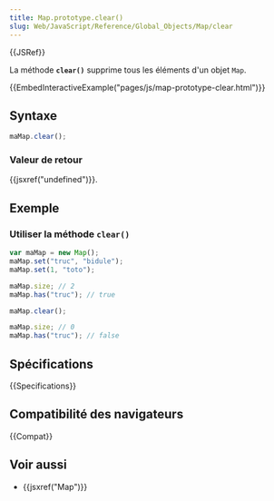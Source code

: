 ```yaml
---
title: Map.prototype.clear()
slug: Web/JavaScript/Reference/Global_Objects/Map/clear
---
```


{{JSRef}}

La méthode **`clear()`** supprime tous les éléments d'un objet `Map`.

{{EmbedInteractiveExample("pages/js/map-prototype-clear.html")}}

## Syntaxe

```js
maMap.clear();
```

### Valeur de retour

{{jsxref("undefined")}}.

## Exemple

### Utiliser la méthode `clear()`

```js
var maMap = new Map();
maMap.set("truc", "bidule");
maMap.set(1, "toto");

maMap.size; // 2
maMap.has("truc"); // true

maMap.clear();

maMap.size; // 0
maMap.has("truc"); // false
```

## Spécifications

{{Specifications}}

## Compatibilité des navigateurs

{{Compat}}

## Voir aussi

- {{jsxref("Map")}}
